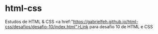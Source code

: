 # html-css
 Estudos de HTML & CSS
    <a href:"https://gabrielfeh.github.io/html-css/desafios/desafio-10/index.html">Link para desafio 10 de HTML e CSS</a>